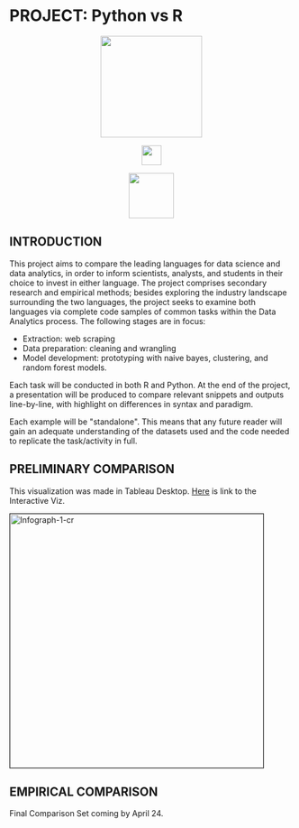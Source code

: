 # PROJECT: Python vs R
<p align="center">
  <img src="https://www.python.org/static/community_logos/python-logo-master-v3-TM.png" width=180> 
</p>
<p align="center">
  <img src="https://glasstypewriter.files.wordpress.com/2015/11/versus-vs.png" height=35>
</p>
<p align="center">
  <img src="https://i.ibb.co/mCbV92Y/c3b7ed5d007115f23b737150df873247.png" width=80>
</p>

## INTRODUCTION

This project aims to compare the leading languages for data science and data analytics, in order to inform scientists, analysts, and students in their choice to invest in either language. The project comprises secondary research and empirical methods; besides exploring the industry landscape surrounding the two languages, the project seeks to examine both languages via complete code samples of common tasks within the Data Analytics process. The following stages are in focus: 
- Extraction: web scraping
- Data preparation: cleaning and wrangling 
- Model development: prototyping with naive bayes, clustering, and random forest models.  

Each task will be conducted in both R and Python. At the end of the project, a presentation will be produced to compare relevant snippets and outputs line-by-line, with highlight on differences in syntax and paradigm.

Each example will be "standalone". This means that any future reader will gain an adequate understanding of the datasets used and the code needed to replicate the task/activity in full.

## PRELIMINARY COMPARISON

This visualization was made in Tableau Desktop. [Here](https://public.tableau.com/views/PythonandR-Kaggle-Dontdie/Infograph?:embed=y&:display_count=yes) is link to the Interactive Viz.

<p align="left">
  <img src="https://i.ibb.co/F7mr02K/Screenshot-27.png" alt="Infograph-1-cr" border=1 width=450>
</p>

## EMPIRICAL COMPARISON
Final Comparison Set coming by April 24.
